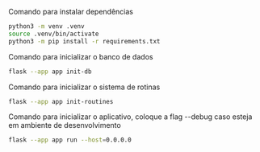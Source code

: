 Comando para instalar dependências
```bash
python3 -m venv .venv
source .venv/bin/activate
python3 -m pip install -r requirements.txt
```

Comando para inicializar o banco de dados
```bash
flask --app app init-db
```

Comando para inicializar o sistema de rotinas
```bash
flask --app app init-routines
```

Comando para inicializar o aplicativo, coloque a flag --debug caso esteja em ambiente de desenvolvimento
```bash
flask --app app run --host=0.0.0.0
```
